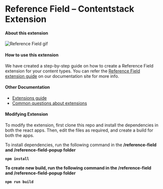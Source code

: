 # Reference Field – Contentstack Extension 

#### About this extension


![Reference Field gif]()


#### How to use this extension
We have created a step-by-step guide on how to create a Reference Field extension for your content types. You can refer the [Reference Field extension guide]() on our documentation site for more info. 


#### Other Documentation
- [Extensions guide](https://www.contentstack.com/docs/guide/extensions)
- [Common questions about extensions](https://www.contentstack.com/docs/faqs#extensions)


#### Modifying Extension

To modify the extension, first clone this repo and install the dependencies in both the react apps. Then, edit the files as required, and create a build for both the apps.

To install dependencies, run the following command in the <b>/reference-field<b> and <b>/reference-field-popup<b> folder
```
npm install
```
To create new build, run the following command in the <b>/reference-field<b> and <b>/reference-field-popup<b> folder

    npm run build

